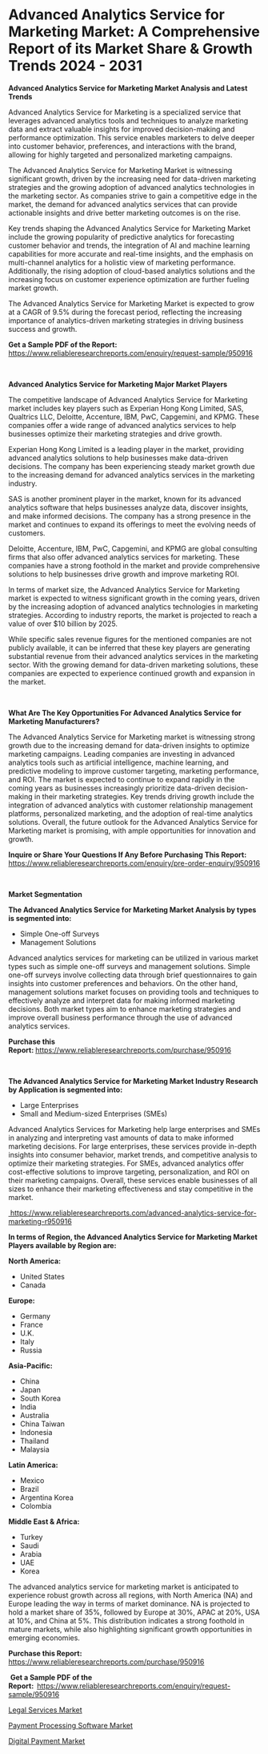 <p><h1>Advanced Analytics Service for Marketing Market: A Comprehensive Report of its Market Share & Growth Trends 2024 - 2031</h1></p><p><strong>Advanced Analytics Service for Marketing Market Analysis and Latest Trends</strong></p>
<p><p>Advanced Analytics Service for Marketing is a specialized service that leverages advanced analytics tools and techniques to analyze marketing data and extract valuable insights for improved decision-making and performance optimization. This service enables marketers to delve deeper into customer behavior, preferences, and interactions with the brand, allowing for highly targeted and personalized marketing campaigns.</p><p>The Advanced Analytics Service for Marketing Market is witnessing significant growth, driven by the increasing need for data-driven marketing strategies and the growing adoption of advanced analytics technologies in the marketing sector. As companies strive to gain a competitive edge in the market, the demand for advanced analytics services that can provide actionable insights and drive better marketing outcomes is on the rise.</p><p>Key trends shaping the Advanced Analytics Service for Marketing Market include the growing popularity of predictive analytics for forecasting customer behavior and trends, the integration of AI and machine learning capabilities for more accurate and real-time insights, and the emphasis on multi-channel analytics for a holistic view of marketing performance. Additionally, the rising adoption of cloud-based analytics solutions and the increasing focus on customer experience optimization are further fueling market growth.</p><p>The Advanced Analytics Service for Marketing Market is expected to grow at a CAGR of 9.5% during the forecast period, reflecting the increasing importance of analytics-driven marketing strategies in driving business success and growth.</p></p>
<p><strong>Get a Sample PDF of the Report:&nbsp;</strong> <a href="https://www.reliableresearchreports.com/enquiry/request-sample/950916">https://www.reliableresearchreports.com/enquiry/request-sample/950916</a></p>
<p>&nbsp;</p>
<p><strong>Advanced Analytics Service for Marketing Major Market Players</strong></p>
<p><p>The competitive landscape of Advanced Analytics Service for Marketing market includes key players such as Experian Hong Kong Limited, SAS, Qualtrics LLC, Deloitte, Accenture, IBM, PwC, Capgemini, and KPMG. These companies offer a wide range of advanced analytics services to help businesses optimize their marketing strategies and drive growth.</p><p>Experian Hong Kong Limited is a leading player in the market, providing advanced analytics solutions to help businesses make data-driven decisions. The company has been experiencing steady market growth due to the increasing demand for advanced analytics services in the marketing industry.</p><p>SAS is another prominent player in the market, known for its advanced analytics software that helps businesses analyze data, discover insights, and make informed decisions. The company has a strong presence in the market and continues to expand its offerings to meet the evolving needs of customers.</p><p>Deloitte, Accenture, IBM, PwC, Capgemini, and KPMG are global consulting firms that also offer advanced analytics services for marketing. These companies have a strong foothold in the market and provide comprehensive solutions to help businesses drive growth and improve marketing ROI.</p><p>In terms of market size, the Advanced Analytics Service for Marketing market is expected to witness significant growth in the coming years, driven by the increasing adoption of advanced analytics technologies in marketing strategies. According to industry reports, the market is projected to reach a value of over $10 billion by 2025.</p><p>While specific sales revenue figures for the mentioned companies are not publicly available, it can be inferred that these key players are generating substantial revenue from their advanced analytics services in the marketing sector. With the growing demand for data-driven marketing solutions, these companies are expected to experience continued growth and expansion in the market.</p></p>
<p>&nbsp;</p>
<p><strong>What Are The Key Opportunities For Advanced Analytics Service for Marketing Manufacturers?</strong></p>
<p><p>The Advanced Analytics Service for Marketing market is witnessing strong growth due to the increasing demand for data-driven insights to optimize marketing campaigns. Leading companies are investing in advanced analytics tools such as artificial intelligence, machine learning, and predictive modeling to improve customer targeting, marketing performance, and ROI. The market is expected to continue to expand rapidly in the coming years as businesses increasingly prioritize data-driven decision-making in their marketing strategies. Key trends driving growth include the integration of advanced analytics with customer relationship management platforms, personalized marketing, and the adoption of real-time analytics solutions. Overall, the future outlook for the Advanced Analytics Service for Marketing market is promising, with ample opportunities for innovation and growth.</p></p>
<p><strong>Inquire or Share Your Questions If Any Before Purchasing This Report:</strong> <a href="https://www.reliableresearchreports.com/enquiry/pre-order-enquiry/950916">https://www.reliableresearchreports.com/enquiry/pre-order-enquiry/950916</a></p>
<p>&nbsp;</p>
<p><strong>Market Segmentation</strong></p>
<p><strong>The Advanced Analytics Service for Marketing Market Analysis by types is segmented into:</strong></p>
<p><ul><li>Simple One-off Surveys</li><li>Management Solutions</li></ul></p>
<p><p>Advanced analytics services for marketing can be utilized in various market types such as simple one-off surveys and management solutions. Simple one-off surveys involve collecting data through brief questionnaires to gain insights into customer preferences and behaviors. On the other hand, management solutions market focuses on providing tools and techniques to effectively analyze and interpret data for making informed marketing decisions. Both market types aim to enhance marketing strategies and improve overall business performance through the use of advanced analytics services.</p></p>
<p><strong>Purchase this Report:&nbsp;</strong><a href="https://www.reliableresearchreports.com/purchase/950916">https://www.reliableresearchreports.com/purchase/950916</a></p>
<p>&nbsp;</p>
<p><strong>The Advanced Analytics Service for Marketing Market Industry Research by Application is segmented into:</strong></p>
<p><ul><li>Large Enterprises</li><li>Small and Medium-sized Enterprises (SMEs)</li></ul></p>
<p><p>Advanced Analytics Services for Marketing help large enterprises and SMEs in analyzing and interpreting vast amounts of data to make informed marketing decisions. For large enterprises, these services provide in-depth insights into consumer behavior, market trends, and competitive analysis to optimize their marketing strategies. For SMEs, advanced analytics offer cost-effective solutions to improve targeting, personalization, and ROI on their marketing campaigns. Overall, these services enable businesses of all sizes to enhance their marketing effectiveness and stay competitive in the market.</p></p>
<p><a href="https://www.reliableresearchreports.com/advanced-analytics-service-for-marketing-r950916">&nbsp;https://www.reliableresearchreports.com/advanced-analytics-service-for-marketing-r950916</a></p>
<p><strong>In terms of Region, the Advanced Analytics Service for Marketing Market Players available by Region are:</strong></p>
<p>
    <p> <strong> North America: </strong>
        <ul>
            <li>United States</li>
            <li>Canada</li>
        </ul>
        </p> 
    <p> <strong> Europe: </strong>
        <ul>
            <li>Germany</li>
            <li>France</li>
            <li>U.K.</li>
            <li>Italy</li>
            <li>Russia</li>
        </ul>
        </p> 
    <p> <strong> Asia-Pacific: </strong>
        <ul>
            <li>China</li>
            <li>Japan</li>
            <li>South Korea</li>
            <li>India</li>
            <li>Australia</li>
            <li>China Taiwan</li>
            <li>Indonesia</li>
            <li>Thailand</li>
            <li>Malaysia</li>
        </ul>
        </p> 
    <p> <strong> Latin America: </strong>
        <ul>
            <li>Mexico</li>
            <li>Brazil</li>
            <li>Argentina Korea</li>
            <li>Colombia</li>
        </ul>
        </p> 
    <p> <strong> Middle East & Africa: </strong>
        <ul>
            <li>Turkey</li>
            <li>Saudi</li>
            <li>Arabia</li>
            <li>UAE</li>
            <li>Korea</li>
        </ul>
    </p>
    </p>
<p><p>The advanced analytics service for marketing market is anticipated to experience robust growth across all regions, with North America (NA) and Europe leading the way in terms of market dominance. NA is projected to hold a market share of 35%, followed by Europe at 30%, APAC at 20%, USA at 10%, and China at 5%. This distribution indicates a strong foothold in mature markets, while also highlighting significant growth opportunities in emerging economies.</p></p>
<p><strong>Purchase this Report: </strong><a href="https://www.reliableresearchreports.com/purchase/950916">https://www.reliableresearchreports.com/purchase/950916</a></p>
<p>&nbsp;<strong>Get a Sample PDF of the Report:&nbsp;&nbsp;</strong><a href="https://www.reliableresearchreports.com/enquiry/request-sample/950916">https://www.reliableresearchreports.com/enquiry/request-sample/950916</a></p>
<p><strong></strong></p>
<p><p><a href="https://github.com/sahltyb2/Market-Research-Report-List-1/blob/main/legal-services-market.md">Legal Services Market</a></p><p><a href="https://github.com/setiawananhar13/Market-Research-Report-List-1/blob/main/payment-processing-software-market.md">Payment Processing Software Market</a></p><p><a href="https://github.com/jhonangga41/Market-Research-Report-List-1/blob/main/digital-payment-market.md">Digital Payment Market</a></p></p>